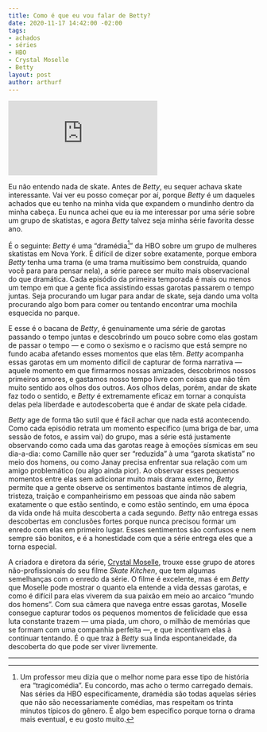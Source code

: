 ```yaml
---
title: Como é que eu vou falar de Betty?
date: 2020-11-17 14:42:00 -02:00
tags:
- achados
- séries
- HBO
- Crystal Moselle
- Betty
layout: post
author: arthurf
---
```


<iframe class="full-width" src="https://www.youtube.com/embed/cCP1zqmdGs0" frameborder="0" allow="accelerometer; autoplay; clipboard-write; encrypted-media; gyroscope; picture-in-picture" allowfullscreen></iframe>

Eu não entendo nada de skate. Antes de *Betty*, eu sequer achava skate interessante. Vai ver eu posso começar por aí, porque *Betty* é um daqueles achados que eu tenho na minha vida que expandem o mundinho dentro da minha cabeça. Eu nunca achei que eu ia me interessar por uma série sobre um grupo de skatistas, e agora *Betty* talvez seja minha série favorita desse ano.

É o seguinte: *Betty* é uma “dramédia[^1]” da HBO sobre um grupo de mulheres skatistas em Nova York. É difícil de dizer sobre exatamente, porque embora *Betty* tenha uma trama (e uma trama muitíssimo bem construída, quando você para para pensar nela), a série parece ser muito mais observacional do que dramática. Cada episódio da primeira temporada é mais ou menos um tempo em que a gente fica assistindo essas garotas passarem o tempo juntas. Seja procurando um lugar para andar de skate, seja dando uma volta procurando algo bom para comer ou tentando encontrar uma mochila esquecida no parque.

E esse é o bacana de *Betty*, é genuinamente uma série de garotas passando o tempo juntas e descobrindo um pouco sobre como elas gostam de passar o tempo — e como o sexismo e o racismo que está sempre no fundo acaba afetando esses momentos que elas têm. *Betty* acompanha essas garotas em um momento difícil de capturar de forma narrativa — aquele momento em que firmarmos nossas amizades, descobrimos nossos primeiros amores, e gastamos nosso tempo livre com coisas que não têm muito sentido aos olhos dos outros. Aos olhos delas, porém, andar de skate faz todo o sentido, e *Betty* é extremamente eficaz em tornar a conquista delas pela liberdade e autodescoberta que é andar de skate pela cidade.

*Betty* age de forma tão sutil que é fácil achar que nada está acontecendo. Como cada episódio retrata um momento específico (uma briga de bar, uma sessão de fotos, e assim vai) do grupo, mas a série está justamente observando como cada uma das garotas reage à emoções sísmicas em seu dia-a-dia: como Camille não quer ser “reduzida” à uma “garota skatista” no meio dos homens, ou como Janay precisa enfrentar sua relação com um amigo problemático (ou algo ainda pior). Ao observar esses pequenos momentos entre elas sem adicionar muito mais drama externo, *Betty* permite que a gente observe os sentimentos bastante íntimos de alegria, tristeza, traição e companheirismo em pessoas que ainda não sabem exatamente o que estão sentindo, e como estão sentindo, em uma época da vida onde há muita descoberta a cada segundo. *Betty* não entrega essas descobertas em conclusões fortes porque nunca precisou formar um enredo com elas em primeiro lugar. Esses sentimentos são confusos e nem sempre são bonitos, e é a honestidade com que a série entrega eles que a torna especial.

A criadora e diretora da série, [Crystal Moselle](https://www.imdb.com/name/nm1145920/), trouxe esse grupo de atores não-profissionais do seu filme *Skate Kitchen*, que tem algumas semelhanças com o enredo da série. O filme é excelente, mas é em *Betty* que Moselle pode mostrar o quanto ela entende a vida dessas garotas, e como é difícil para elas viverem da sua paixão em meio ao arcaico “mundo dos homens”. Com sua câmera que navega entre essas garotas, Moselle consegue capturar todos os pequenos momentos de felicidade que essa luta constante trazem — uma piada, um choro, o milhão de memórias que se formam com uma companhia perfeita —, e que incentivam elas à continuar tentando. É o que traz à *Betty* sua linda espontaneidade, da descoberta do que pode ser viver livremente.

***

[^1]: Um professor meu dizia que o melhor nome para esse tipo de história era “tragicomédia”. Eu concordo, mas acho o termo carregado demais. Nas séries da HBO especificamente, dramédia são todas aquelas séries que não são necessariamente comédias, mas respeitam os trinta minutos típicos do gênero. É algo bem específico porque torna o drama mais eventual, e eu gosto muito.
